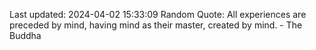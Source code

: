 Last updated: 2024-04-02 15:33:09
Random Quote: All experiences are preceded by mind, having mind as their master, created by mind. - The Buddha